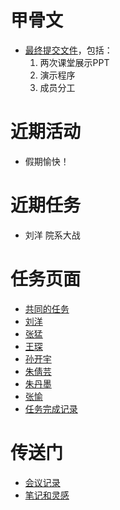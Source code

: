 # 甲骨文 #
  * [最终提交文件](http://code.google.com/p/ms8-3/downloads/detail?name=Submit.rar&can=2&q=)，包括：
    1. 两次课堂展示PPT
    1. 演示程序
    1. 成员分工

# 近期活动 #
  * 假期愉快！

# 近期任务 #
  * 刘洋 院系大战

# 任务页面 #
  * [共同的任务](AssignmentShare.md)
  * [刘洋](AssignmentLY.md)
  * [张猛](AssignmentZM.md)
  * [王琛](AssignmentWC.md)
  * [孙开宇](AssignmentSKY.md)
  * [朱倩芸](AssignmentZQY.md)
  * [朱丹墨](AssignmentZDM.md)
  * [张愉](AssignmentZY.md)
  * [任务完成记录](TaskRecord.md)

# 传送门 #
  * [会议记录](http://code.google.com/p/ms8-3/w/list?q=type=MeetingNotes)
  * [笔记和灵感](http://code.google.com/p/ms8-3/w/list?q=type=Notes)